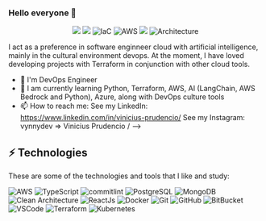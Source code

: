 ### Hello everyone 👋

<p align="center">

  <img src="https://img.shields.io/badge/-Python-2a577e?style=flat-square&logo=python&logoColor=white" />

  <img src="https://img.shields.io/badge/-AWS Bedrock-263d60?style=flat-square&logo=amazonbedrock&logoColor=white" />
  
  <img alt="IaC" src="https://img.shields.io/badge/-Terraform-7b42bc?style=flat-square&logo=terraform&logoColor=white" />
  
  <img alt="AWS" src="https://img.shields.io/badge/AWS-f90?style=flat-square&logo=amazon&logoColor=white" />
  
  <img src="https://img.shields.io/badge/-TypeScript-007ACC?style=flat-square&logo=typescript&logoColor=white" />

  <img alt="Architecture" src="https://img.shields.io/badge/Architecture-Clean%20Architecture-lightgrey" />
  
</p>

I act as a preference in software enginneer cloud with artificial intelligence, mainly in the cultural environment devops. At the moment, I have loved developing projects with Terraform in conjunction with other cloud tools.

- :office: I'm DevOps Engineer 
- 🌱 I am currently learning Python, Terraform, AWS, AI (LangChain, AWS Bedrock and Python), Azure, along with DevOps culture tools
- 📫 How to reach me: 
  See my LinkedIn: https://www.linkedin.com/in/vinicius-prudencio/
  See my Instagram: vynnydev => Vinicius Prudencio /
-->

## ⚡ Technologies

These are some of the technologies and tools that I like and study:

![AWS](https://img.shields.io/badge/-AWS-ff9f1c?style=flat-square&logo=aws&logoColor=white)
![TypeScript](https://img.shields.io/badge/-TypeScript-007ACC?style=flat-square&logo=typescript&logoColor=white)
![commitlint](https://img.shields.io/badge/-commitlint-black?style=flat-square&logo=commitlint&logoColor=white)
![PostgreSQL](https://img.shields.io/badge/-PostgreSQL-blue?style=flat-square&logo=postgresql)
![MongoDB](https://img.shields.io/badge/-MongoDB-1a936f?style=flat-square&logo=mongodb&logoColor=white)
![Clean Architecture](https://img.shields.io/badge/-Clean%20Architecture-06d6a0?style=flat-square&logo=Clean-Architecture&logoColor=white)
![ReactJs](https://img.shields.io/badge/-ReactJS-7209b7?style=flat-square&logo=react&logoColor=white)
![Docker](https://img.shields.io/badge/-Docker-f8f4f2?style=flat-square&logo=docker&logoColor=docker)
![Git](https://img.shields.io/badge/-Git-black?style=flat-square&logo=git)
![GitHub](https://img.shields.io/badge/-GitHub-181717?style=flat-square&logo=github)
![BitBucket](https://img.shields.io/badge/-BitBucket-181717?style=flat-square&logo=bitbucket)
![VSCode](https://img.shields.io/badge/-VSCode-007ACC?style=flat-square&logo=visual-studio-code&logoColor=white)
![Terraform](https://img.shields.io/badge/Terraform-f8f4f2?style=flat-square&logo=terraform)
![Kubernetes](https://img.shields.io/badge/Kubernetes-f8f4f2?style=flat-square&logo=kubernetes)

